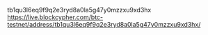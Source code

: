 tb1qu3l6eq9f9q2e3ryd8a0la5g47y0mzzxu9xd3hx
https://live.blockcypher.com/btc-testnet/address/tb1qu3l6eq9f9q2e3ryd8a0la5g47y0mzzxu9xd3hx/
